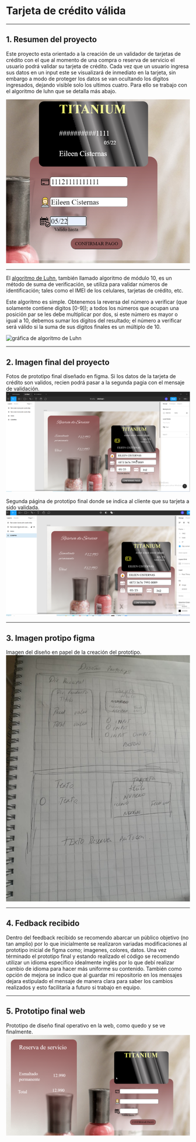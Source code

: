 # Tarjeta de crédito válida

***



## 1. Resumen del proyecto

Este proyecto esta orientado a la creación de un validador de tarjetas de crédito con el que al momento de una compra o reserva de servicio el usuario podrá validar su tarjeta de crédito. 
Cada vez que un usuario ingresa sus datos en un input este se visualizará de inmediato en la tarjeta, sin embargo a modo de proteger los datos se van ocultando los digitos ingresados, dejando visible solo los ultimos cuatro. Para ello se trabajo con el algoritmo de luhn que se detalla más abajo.

![GitHub Logo](/images/datostc.png)



***




El [algoritmo de Luhn](https://es.wikipedia.org/wiki/Algoritmo_de_Luhn),
también llamado algoritmo de módulo 10, es un método de suma de verificación,
se utiliza para validar números de identificación; tales como el IMEI de los
celulares, tarjetas de crédito, etc.

Este algoritmo es simple. Obtenemos la reversa del número a verificar (que
solamente contiene dígitos [0-9]); a todos los números que ocupan una posición
par se les debe multiplicar por dos, si este número es mayor o igual a 10,
debemos sumar los dígitos del resultado; el número a verificar será válido si
la suma de sus dígitos finales es un múltiplo de 10.

![gráfica de algoritmo de Luhn](https://www.101computing.net/wp/wp-content/uploads/Luhn-Algorithm.png)


***



## 2. Imagen final del proyecto
Fotos de prototipo final diseñado en figma. Si los datos de la tarjeta de crédito son validos, recien podrá pasar a la segunda pagia con el mensaje de validación.
![GitHub Logo](/images/figma1.png)

Segunda página de prototipo final donde se indica al cliente que su tarjeta a sido validada.
![GitHub Logo](/images/figma2.png)


***



## 3. Imagen protipo figma
Imagen del diseño en papel de la creación del prototipo.
![GitHub Logo](/images/protpapel.jpeg)


***


## 4. Fedback recibido

Dentro del feedback recibido se recomendo abarcar un público objetivo (no tan amplio) por lo que inicialmente se realizaron variadas modificaciones al prototipo inicial de figma como; imagenes, colores, datos.
Una vez términado el prototipo final y estando realizado el código se recomendo utilizar un idioma especifico idealmente inglés por lo que debí realizar cambio de idioma para hacer más uniforme su contenido.
También como opción de mejora se indico que al guardar mi repositorio en los mensajes dejara estipulado el mensaje de manera clara para saber los cambios realizados y esto facilitaría a futuro si trabajo en equipo.



***


## 5. Prototipo final web
Prototipo de diseño final operativo en la web, como quedo y se ve finalmente.
![GitHub Logo](/images/tcweb.png)